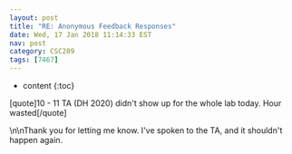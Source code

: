 ```yaml
---
layout: post
title: "RE: Anonymous Feedback Responses"
date: Wed, 17 Jan 2018 11:14:33 EST
nav: post
category: CSC209
tags: [7467]
---
```


* content
{:toc}

[quote]10 - 11 TA (DH 2020) didn't show up for the whole lab today. Hour wasted[/quote]
<!-- more -->
<p>\n\nThank you for letting me know. I've spoken to the TA, and it shouldn't happen again.</p>
